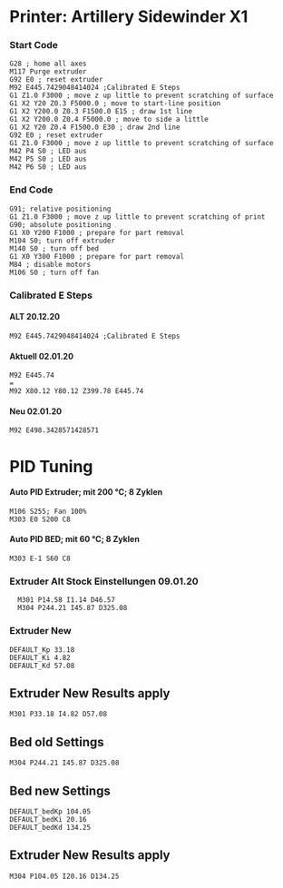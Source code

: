 # Printer: Artillery Sidewinder X1

### Start Code 

```
G28 ; home all axes
M117 Purge extruder
G92 E0 ; reset extruder
M92 E445.7429048414024 ;Calibrated E Steps
G1 Z1.0 F3000 ; move z up little to prevent scratching of surface
G1 X2 Y20 Z0.3 F5000.0 ; move to start-line position
G1 X2 Y200.0 Z0.3 F1500.0 E15 ; draw 1st line
G1 X2 Y200.0 Z0.4 F5000.0 ; move to side a little
G1 X2 Y20 Z0.4 F1500.0 E30 ; draw 2nd line
G92 E0 ; reset extruder
G1 Z1.0 F3000 ; move z up little to prevent scratching of surface
M42 P4 S0 ; LED aus
M42 P5 S0 ; LED aus
M42 P6 S0 ; LED aus
```


### End Code

```
G91; relative positioning
G1 Z1.0 F3000 ; move z up little to prevent scratching of print
G90; absolute positioning
G1 X0 Y200 F1000 ; prepare for part removal
M104 S0; turn off extruder
M140 S0 ; turn off bed
G1 X0 Y300 F1000 ; prepare for part removal
M84 ; disable motors
M106 S0 ; turn off fan
```

### Calibrated E Steps 

#### ALT 20.12.20

```
M92 E445.7429048414024 ;Calibrated E Steps 
````

#### Aktuell 02.01.20

```
M92 E445.74 
=
M92 X80.12 Y80.12 Z399.78 E445.74
```

#### Neu 02.01.20
```
M92 E498.3428571428571 
```


# PID Tuning

#### Auto PID Extruder; mit 200 °C; 8 Zyklen
```
M106 S255; Fan 100%
M303 E0 S200 C8
```

#### Auto PID BED; mit 60 °C; 8 Zyklen

```
M303 E-1 S60 C8
```


### Extruder Alt Stock Einstellungen 09.01.20

```
  M301 P14.58 I1.14 D46.57
  M304 P244.21 I45.87 D325.08
```

### Extruder New
```
DEFAULT_Kp 33.18
DEFAULT_Ki 4.82
DEFAULT_Kd 57.08
```

## Extruder New Results apply
```
M301 P33.18 I4.82 D57.08
```

## Bed old Settings
```
M304 P244.21 I45.87 D325.08
```
## Bed new Settings
```
DEFAULT_bedKp 104.05
DEFAULT_bedKi 20.16
DEFAULT_bedKd 134.25
```
## Extruder New Results apply
```
M304 P104.05 I20.16 D134.25
```


